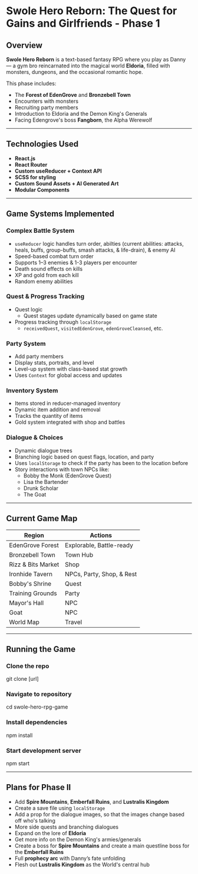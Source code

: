 # Swole Hero Reborn: The Quest for Gains and Girlfriends - Phase 1

## Overview

**Swole Hero Reborn** is a text-based fantasy RPG where you play as Danny — a gym bro reincarnated into the magical world **Eldoria**, filled with monsters, dungeons, and the occasional romantic hope.

This phase includes:

- The **Forest of EdenGrove** and **Bronzebell Town**
- Encounters with monsters
- Recruiting party members
- Introduction to Eldoria and the Demon King's Generals
- Facing Edengrove's boss **Fangborn**, the Alpha Werewolf

---

## Technologies Used

- **React.js**
- **React Router**
- **Custom useReducer + Context API**
- **SCSS for styling**
- **Custom Sound Assets + AI Generated Art**
- **Modular Components**

---

## Game Systems Implemented

### Complex Battle System

- `useReducer` logic handles turn order, abilties (current abilities: attacks, heals, buffs, group-buffs, smash attacks, & life-drain), & enemy AI
- Speed-based combat turn order
- Supports 1–3 enemies & 1-3 players per encounter
- Death sound effects on kills
- XP and gold from each kill
- Random enemy abilities

### Quest & Progress Tracking

- Quest logic
  - Quest stages update dynamically based on game state
- Progress tracking through `localStorage`
  - `receivedQuest`, `visitedEdenGrove`, `edenGroveCleansed`, etc.

### Party System

- Add party members
- Display stats, portraits, and level
- Level-up system with class-based stat growth
- Uses `Context` for global access and updates

### Inventory System

- Items stored in reducer-managed inventory
- Dynamic item addition and removal
- Tracks the quantity of items
- Gold system integrated with shop and battles

### Dialogue & Choices

- Dynamic dialogue trees
- Branching logic based on quest flags, location, and party
- Uses `localStorage` to check if the party has been to the location before
- Story interactions with town NPCs like:
  - Bobby the Monk (EdenGrove Quest)
  - Lisa the Bartender
  - Drunk Scholar
  - The Goat

---

## Current Game Map

| Region             | Actions                   |
| ------------------ | ------------------------- |
| EdenGrove Forest   | Explorable, Battle-ready  |
| Bronzebell Town    | Town Hub                  |
| Rizz & Bits Market | Shop                      |
| Ironhide Tavern    | NPCs, Party, Shop, & Rest |
| Bobby's Shrine     | Quest                     |
| Training Grounds   | Party                     |
| Mayor's Hall       | NPC                       |
| Goat               | NPC                       |
| World Map          | Travel                    |

---

## Running the Game

### Clone the repo

git clone [url]

### Navigate to repository

cd swole-hero-rpg-game

### Install dependencies

npm install

### Start development server

npm start

---

## Plans for Phase II

- Add **Spire Mountains**, **Emberfall Ruins**, and **Lustralis Kingdom**
- Create a save file using `localStorage`
- Add a prop for the dialogue images, so that the images change based off who's talking
- More side quests and branching dialogues
- Expand on the lore of **Eldoria**
- Get more info on the Demon King's armies/generals
- Create a boss for **Spire Mountains** and create a main questline boss for the **Emberfall Ruins**
- Full **prophecy arc** with Danny’s fate unfolding
- Flesh out **Lustralis Kingdom** as the World's central hub
